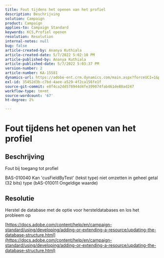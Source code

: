 ```yaml
---
title: Fout tijdens het openen van het profiel
description: Beschrijving
solution: Campaign
product: Campaign
applies-to: Campaign Standard
keywords: KCS,Profiel openen
resolution: Resolution
internal-notes: null
bug: false
article-created-by: Ananya Kuthiala
article-created-date: 5/7/2022 5:02:10 PM
article-published-by: Ananya Kuthiala
article-published-date: 5/7/2022 5:03:37 PM
version-number: 2
article-number: KA-15581
dynamics-url: https://adobe-ent.crm.dynamics.com/main.aspx?forceUCI=1&pagetype=entityrecord&etn=knowledgearticle&id=379b996e-27ce-ec11-a7b5-0022480a8e40
exl-id: 35452d3b-c7bd-4aee-a529-4f2ca156fe1f
source-git-commit: e8f4ca2dd578944d4fe399074fab461de88ad247
workflow-type: tm+mt
source-wordcount: '67'
ht-degree: 2%

---
```


# Fout tijdens het openen van het profiel

## Beschrijving


Fout bij toegang tot profiel 

BAS-010040 Kan &#39;cusFieldByTest&#39; (tekst type) niet omzetten in geheel getal (32 bits) type (bAS-010011 Ongeldige waarde)


## Resolutie


Herstel de database met de optie voor hersteldatabases en los het probleem op

[https://docs.adobe.com/content/help/en/campaign-standard/using/developing/adding-or-extending-a-resource/updating-the-database-structure.html](https://docs.adobe.com/content/help/en/campaign-standard/using/developing/adding-or-extending-a-resource/updating-the-database-structure.html)
